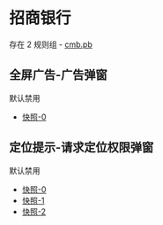 # 招商银行

存在 2 规则组 - [cmb.pb](/src/apps/cmb.pb.ts)

## 全屏广告-广告弹窗

默认禁用

- [快照-0](https://i.gkd.li/import/12706022)

## 定位提示-请求定位权限弹窗

默认禁用

- [快照-0](https://i.gkd.li/import/12706029)
- [快照-1](https://i.gkd.li/import/13248893)
- [快照-2](https://i.gkd.li/import/13897345)
